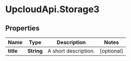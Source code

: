 # UpcloudApi.Storage3

## Properties
Name | Type | Description | Notes
------------ | ------------- | ------------- | -------------
**title** | **String** | A short description. | [optional] 


